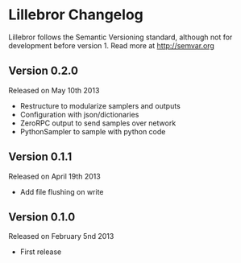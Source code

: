 Lillebror Changelog
==============

Lillebror follows the Semantic Versioning standard, although not for development
before version 1. Read more at http://semvar.org


Version 0.2.0
-------------

Released on May 10th 2013

- Restructure to modularize samplers and outputs
- Configuration with json/dictionaries
- ZeroRPC output to send samples over network
- PythonSampler to sample with python code


Version 0.1.1
-------------

Released on April 19th 2013

- Add file flushing on write


Version 0.1.0
-------------

Released on February 5nd 2013

- First release

